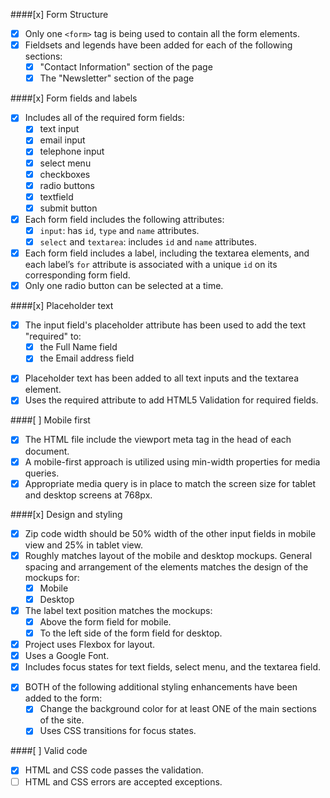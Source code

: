 ####[x] Form Structure
- [x] Only one `<form>` tag is being used to contain all the form elements.
- [x] Fieldsets and legends have been added for each of the following sections:
  - [x] "Contact Information" section of the page
  - [x] The "Newsletter" section of the page

####[x] Form fields and labels
- [x] Includes all of the required form fields:
  - [x] text input
  - [x] email input
  - [x] telephone input
  - [x] select menu
  - [x] checkboxes
  - [x] radio buttons
  - [x] textfield
  - [x] submit button
- [x] Each form field includes the following attributes:
  - [x] `input`: has `id`, `type` and `name` attributes.
  - [x] `select` and `textarea`: includes `id` and `name` attributes.
- [x] Each form field includes a label, including the textarea elements, and each label’s `for` attribute is associated with a unique `id` on its corresponding form field.
- [x] Only one radio button can be selected at a time.

####[x] Placeholder text
- [x] The input field's placeholder attribute has been used to add the text "required" to:
  - [x] the Full Name field
  - [x] the Email address field
<!-- Exceeds -->
- [x] Placeholder text has been added to all text inputs and the textarea element.
- [x] Uses the required attribute to add HTML5 Validation for required fields.

####[ ] Mobile first
- [x] The HTML file include the viewport meta tag in the head of each document.
- [x] A mobile-first approach is utilized using min-width properties for media queries.
- [x] Appropriate media query is in place to match the screen size for tablet and desktop screens at 768px.

####[x] Design and styling
- [x] Zip code width should be 50% width of the other input fields in mobile view and 25% in tablet view.
- [x] Roughly matches layout of the mobile and desktop mockups. General spacing and arrangement of the elements matches the design of the mockups for:
  - [x] Mobile
  - [x] Desktop
- [x] The label text position matches the mockups:
  - [x] Above the form field for mobile.
  - [x] To the left side of the form field for desktop.
- [x] Project uses Flexbox for layout.
- [x] Uses a Google Font.
- [x] Includes focus states for text fields, select menu, and the textarea field.
<!-- Exceeds -->
- [x] BOTH of the following additional styling enhancements have been added to the form:
  - [x] Change the background color for at least ONE of the main sections of the site.
  - [x] Uses CSS transitions for focus states.

####[ ] Valid code
- [x] HTML and CSS code passes the validation.
- [ ] HTML and CSS errors are accepted exceptions.
